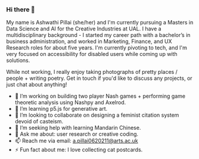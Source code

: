 ### Hi there 👋 

My name is Ashwathi Pillai (she/her) and I'm currently pursuing a Masters in Data Science and AI for the Creative Industries at UAL. I have a multidisciplinary background - I started my career path with a bachelor’s in business administration, and worked in Marketing, Finance, and UX Research roles for about five years. I'm currently pivoting to tech, and I'm very focused on accessibility for disabled users while coming up with solutions. 

While not working, I really enjoy taking photographs of pretty places / people + writing poetry. Get in touch if you'd like to discuss any projects, or just chat about anything! 



- 🔭 I’m working on building two player Nash games + performing game theoretic analysis using Nashpy and Axelrod.
- 🌱 I’m learning p5.js for generative art. 
- 👯 I’m looking to collaborate on designing a feminist citation system devoid of casteism. 
- 🤔 I’m seeking help with learning Mandarin Chinese. 
- 💬 Ask me about: user research or creative coding. 
- 📫 Reach me via email: a.pillai0620211@arts.ac.uk 
- ⚡ Fun fact about me: I love collecting cat postcards. 
